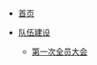 
- [首页](/README.md)


- [队伍建设](/TeamBuild/)
  - [第一次全员大会](/TeamBuild/2023-First-All-Staff-Meeting.md)

